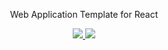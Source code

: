 <p align="center">Web Application Template for React</p>

<p align="center">
  <a href="https://github.com/pixel-pinata/template-web-app-react/actions/workflows/main.yml" target="_blank">
    <img src="https://github.com/pixel-pinata/template-web-app-react/actions/workflows/main.yml/badge.svg">
  </a>

  <a href="https://pixel-pinata.github.io/template-web-app-react/" target="_blank">
    <img src="https://raw.githubusercontent.com/storybooks/brand/master/badge/badge-storybook.svg">
  </a>
</p>
